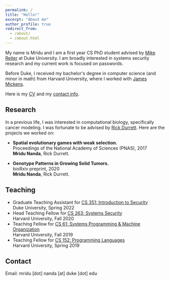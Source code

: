 ```yaml
---
permalink: /
title: "Hello!"
excerpt: "About me"
author_profile: true
redirect_from: 
  - /about/
  - /about.html
---
```


My name is Mridu and I am a first year CS PhD student advised by [Mike Reiter](https://reitermk.github.io/) at Duke University. I am broadly interested in systems security research and my current work is focused on passwords. 

Before Duke, I received my bachelor's degree in computer science (and minor in math) from Harvard University, where I worked with [James Mickens](https://mickens.seas.harvard.edu/).

Here is my [CV](files/CV.pdf) and my [contact info](#contact).

Research
------


In a previous life, I was interested in computational biology, specifically cancer modeling. I was fortunate to be advised by [Rick Durrett](https://services.math.duke.edu/~rtd/). Here are the projects we worked on:
- **Spatial evolutionary games with weak selection.**<br/>
Proceedings of the National Academy of Sciences (PNAS), 2017<br/>
**Mridu Nanda**, Rick Durrett.<br/>

- **Genotype Patterns in Growing Solid Tumors.**<br/>
bioRxiv preprint, 2020 <br/>
**Mridu Nanda**, Rick Durrett.<br/>



Teaching
------
- Graduate Teaching Assistant for [CS 351: Introduction to Security](https://sakai.duke.edu/portal/site/COMPSCI-351-01-Sp22)  <br/>
Duke University, Spring 2022 <br/>
- Head Teaching Fellow for [CS 263: Systems Security](https://mickens.seas.harvard.edu/classes/cs-263-systems-security) <br/>
Harvard University, Fall 2020 <br/>
- Teaching Fellow for [CS 61: Systems Programming & Machine Organization](https://cs61.seas.harvard.edu/site/2019/) <br/>
Harvard University, Fall 2019 <br/>
- Teaching Fellow for [CS 152: Programming Languages](https://groups.seas.harvard.edu/courses/cs152/2019sp/) <br/>
Harvard University, Spring 2019 <br/>


Contact
------
Email: mridu \[dot\] nanda \[at\] duke \[dot\] edu